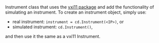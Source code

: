 Instrument class that uses the [vxi11 package](https://github.com/python-ivi/python-vxi11) and add the functionality of simulating an instrument. To create an instrument object, simply use:

- real instrument: `instrument = cd.Instrument(<IP>)`, or 
- simulated instrument: `cd.Instrument()`,

and then use it the same as a vxi11 Instrument.
